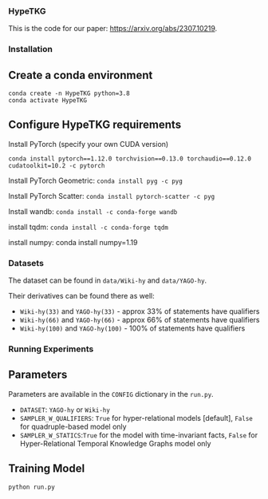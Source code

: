 ### HypeTKG

This is the code for our paper: 
https://arxiv.org/abs/2307.10219.

### Installation
## Create a conda environment

```
conda create -n HypeTKG python=3.8
conda activate HypeTKG
```

## Configure HypeTKG requirements

Install PyTorch (specify your own CUDA version)
```
conda install pytorch==1.12.0 torchvision==0.13.0 torchaudio==0.12.0 cudatoolkit=10.2 -c pytorch
```
Install PyTorch Geometric:
`
conda install pyg -c pyg
`

Install PyTorch Scatter:
`
conda install pytorch-scatter -c pyg
`

Install wandb:
`
conda install -c conda-forge wandb
`

install tqdm:
`
conda install -c conda-forge tqdm
`

install numpy:
conda install numpy=1.19


### Datasets

The dataset can be found in `data/Wiki-hy` and `data/YAGO-hy`.

Their derivatives can be found there as well:
* `Wiki-hy(33)` and `YAGO-hy(33)` - approx 33% of statements have qualifiers
* `Wiki-hy(66)` and `YAGO-hy(66)` - approx 66% of statements have qualifiers
* `Wiki-hy(100)` and `YAGO-hy(100)` - 100% of statements have qualifiers

### Running Experiments
## Parameters
Parameters are available in the `CONFIG` dictionary in the `run.py`.

* `DATASET`: `YAGO-hy` or `Wiki-hy` 
* `SAMPLER_W_QUALIFIERS`: `True` for hyper-relational models [default], `False` for quadruple-based model only
* `SAMPLER_W_STATICS`:`True` for the model with time-invariant facts, `False` for Hyper-Relational Temporal Knowledge Graphs model only

## Training Model
```
python run.py
```
